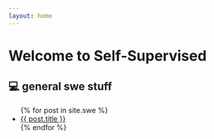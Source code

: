 ```yaml
---
layout: home
---
```


# Welcome to Self-Supervised

## 💻 general swe stuff
<ul>
  {% for post in site.swe %}
    <li><a href="{{ post.url }}">{{ post.title }}</a></li>
  {% endfor %}
</ul>


